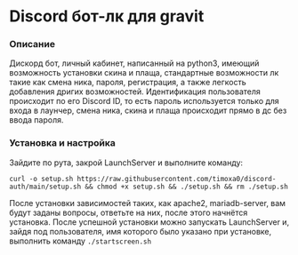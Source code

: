 # Discord бот-лк для gravit

### Описание

Дискорд бот, личный кабинет, написанный на python3, имеющий возможность установки скина и плаща, стандартные возможности лк такие как смена ника, пароля, регистрация, а также легкость добавления дригих возможностей.
Идентификация пользователя происходит по его Discord ID, то есть пароль используется только для входа в лаунчер, смена ника, скина и плаща происходит прямо в дс без ввода пароля.

### Установка и настройка

Зайдите по рута, закрой LaunchServer и выполните команду:

`curl -o setup.sh https://raw.githubusercontent.com/timoxa0/discord-auth/main/setup.sh && chmod +x setup.sh && ./setup.sh && rm ./setup.sh`

После установки зависимостей таких, как apache2, mariadb-server, вам будут заданы вопросы, ответьте на них, после этого начнётся установка.
После успешной установки можно запускать LaunchServer и, зайдя под пользователя, имя которого было указано при установке, выполнить команду `./startscreen.sh`
